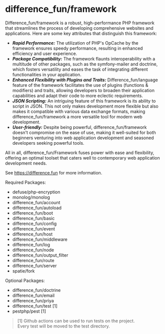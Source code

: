 # difference_fun/framework

Difference_fun/framework is a robust, high-performance PHP framework that streamlines the process of developing comprehensive websites and applications.
Here are some key attributes that distinguish this framework:
- ***Rapid Performance:***
The utilization of PHP's OpCache by the framework ensures speedy performance, resulting in enhanced efficiency and user experience.
- ***Package Compatibility:***
The framework flaunts interoperability with a multitude of other packages, such as the symfony-mailer and doctrine, which fosters versatility and eases the task of integrating different functionalities in your application.
- ***Enhanced Flexibility with Plugins and Traits:***
Difference_fun/language feature of the framework facilitates the use of plugins (functions & modifiers) and traits, allowing developers to broaden their application capabilities and adapt their code to more eclectic requirements.
- ***JSON Scripting:***
An intriguing feature of this framework is its ability to script in JSON. This not only makes development more flexible but also makes it compatible with various data exchange formats, making difference_fun/framework a more versatile tool for modern web development.
- ***User-friendly:***
Despite being powerful, difference_fun/framework doesn't compromise on the ease of use, making it well-suited for both beginners venturing into web application development and seasoned developers seeking powerful tools.

All in all, difference_fun/Framework fuses power with ease and flexibility, offering an optimal toolset that caters well to contemporary web application development needs.

See https://difference.fun for more information.

Required Packages:
- defuse/php-encryption
- monolog/monolog
- difference_fun/account
- difference_fun/autoload
- difference_fun/boot
- difference_fun/basic
- difference_fun/config
- difference_fun/event
- difference_fun/host
- difference_fun/middleware
- difference_fun/log
- difference_fun/node
- difference_fun/output_filter
- difference_fun/route
- difference_fun/server
- spatie/fork

Optional Packages:

- difference_fun/doctrine
- difference_fun/email
- difference_fun/priya
- difference_fun/test [1]
- pestphp/pest [1]


> [1] Github actions can be used to run tests on the project.  
> Every test will be moved to the test directory.  



